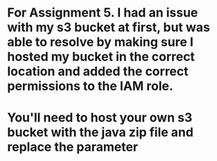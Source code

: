 # For Assignment 5. I had an issue with my s3 bucket at first, but was able to resolve by making sure I hosted my bucket in the correct location and added the correct permissions to the IAM role.
# You'll need to host your own s3 bucket with the java zip file and replace the parameter
